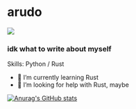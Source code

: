 # arudo
![](https://cdn.discordapp.com/attachments/730740024693489756/876203067635277824/a977753de93b75cdcada92b2816a4ed2.jpg)

### idk what to write about myself

Skills: Python / Rust

- 🌱 I’m currently learning Rust 
- 🤔 I’m looking for help with Rust, maybe

[![Anurag's GitHub stats](https://github-readme-stats.vercel.app/api?username=arudoSSMZK&theme=material-palenight)](https://github.com/anuraghazra/github-readme-stats)
